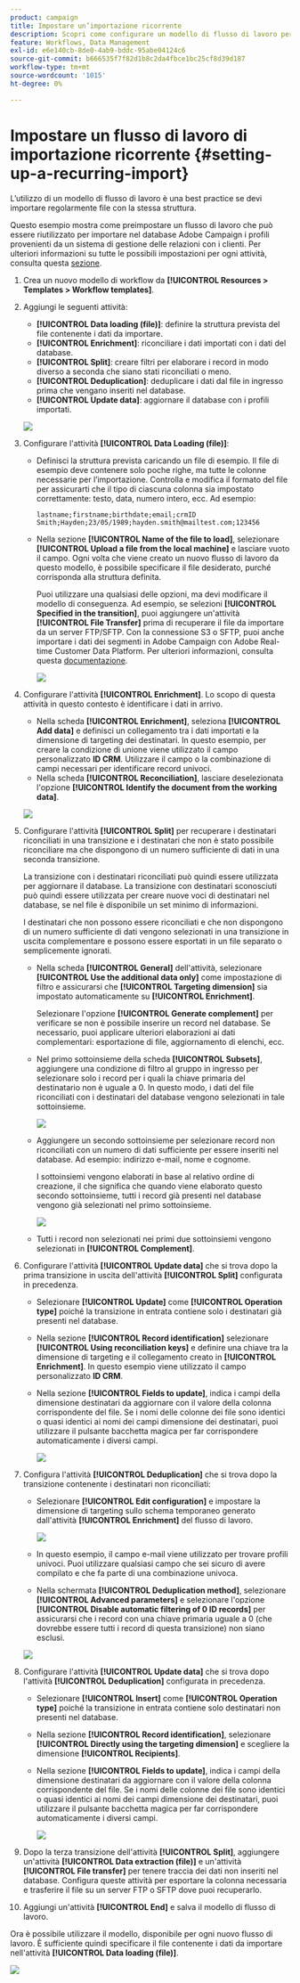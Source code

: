 ```yaml
---
product: campaign
title: Impostare un’importazione ricorrente
description: Scopri come configurare un modello di flusso di lavoro per le importazioni ricorrenti
feature: Workflows, Data Management
exl-id: e6e140cb-8de0-4ab9-bddc-95abe04124c6
source-git-commit: b666535f7f82d1b8c2da4fbce1bc25cf8d39d187
workflow-type: tm+mt
source-wordcount: '1015'
ht-degree: 0%

---
```


# Impostare un flusso di lavoro di importazione ricorrente {#setting-up-a-recurring-import}



L’utilizzo di un modello di flusso di lavoro è una best practice se devi importare regolarmente file con la stessa struttura.

Questo esempio mostra come preimpostare un flusso di lavoro che può essere riutilizzato per importare nel database Adobe Campaign i profili provenienti da un sistema di gestione delle relazioni con i clienti. Per ulteriori informazioni su tutte le possibili impostazioni per ogni attività, consulta questa [sezione](about-activities.md).

1. Crea un nuovo modello di workflow da **[!UICONTROL Resources > Templates > Workflow templates]**.
1. Aggiungi le seguenti attività:

   * **[!UICONTROL Data loading (file)]**: definire la struttura prevista del file contenente i dati da importare.
   * **[!UICONTROL Enrichment]**: riconciliare i dati importati con i dati del database.
   * **[!UICONTROL Split]**: creare filtri per elaborare i record in modo diverso a seconda che siano stati riconciliati o meno.
   * **[!UICONTROL Deduplication]**: deduplicare i dati dal file in ingresso prima che vengano inseriti nel database.
   * **[!UICONTROL Update data]**: aggiornare il database con i profili importati.

   ![](assets/import_template_example0.png)

1. Configurare l&#39;attività **[!UICONTROL Data Loading (file)]**:

   * Definisci la struttura prevista caricando un file di esempio. Il file di esempio deve contenere solo poche righe, ma tutte le colonne necessarie per l’importazione. Controlla e modifica il formato del file per assicurarti che il tipo di ciascuna colonna sia impostato correttamente: testo, data, numero intero, ecc. Ad esempio:

     ```
     lastname;firstname;birthdate;email;crmID
     Smith;Hayden;23/05/1989;hayden.smith@mailtest.com;123456
     ```

   * Nella sezione **[!UICONTROL Name of the file to load]**, selezionare **[!UICONTROL Upload a file from the local machine]** e lasciare vuoto il campo. Ogni volta che viene creato un nuovo flusso di lavoro da questo modello, è possibile specificare il file desiderato, purché corrisponda alla struttura definita.

     Puoi utilizzare una qualsiasi delle opzioni, ma devi modificare il modello di conseguenza. Ad esempio, se selezioni **[!UICONTROL Specified in the transition]**, puoi aggiungere un&#39;attività **[!UICONTROL File Transfer]** prima di recuperare il file da importare da un server FTP/SFTP. Con la connessione S3 o SFTP, puoi anche importare i dati dei segmenti in Adobe Campaign con Adobe Real-time Customer Data Platform. Per ulteriori informazioni, consulta questa [documentazione](https://experienceleague.adobe.com/docs/experience-platform/destinations/catalog/email-marketing/adobe-campaign.html).

     ![](assets/import_template_example1.png)

1. Configurare l&#39;attività **[!UICONTROL Enrichment]**. Lo scopo di questa attività in questo contesto è identificare i dati in arrivo.

   * Nella scheda **[!UICONTROL Enrichment]**, seleziona **[!UICONTROL Add data]** e definisci un collegamento tra i dati importati e la dimensione di targeting dei destinatari. In questo esempio, per creare la condizione di unione viene utilizzato il campo personalizzato **ID CRM**. Utilizzare il campo o la combinazione di campi necessari per identificare record univoci.
   * Nella scheda **[!UICONTROL Reconciliation]**, lasciare deselezionata l&#39;opzione **[!UICONTROL Identify the document from the working data]**.

   ![](assets/import_template_example2.png)

1. Configurare l&#39;attività **[!UICONTROL Split]** per recuperare i destinatari riconciliati in una transizione e i destinatari che non è stato possibile riconciliare ma che dispongono di un numero sufficiente di dati in una seconda transizione.

   La transizione con i destinatari riconciliati può quindi essere utilizzata per aggiornare il database. La transizione con destinatari sconosciuti può quindi essere utilizzata per creare nuove voci di destinatari nel database, se nel file è disponibile un set minimo di informazioni.

   I destinatari che non possono essere riconciliati e che non dispongono di un numero sufficiente di dati vengono selezionati in una transizione in uscita complementare e possono essere esportati in un file separato o semplicemente ignorati.

   * Nella scheda **[!UICONTROL General]** dell&#39;attività, selezionare **[!UICONTROL Use the additional data only]** come impostazione di filtro e assicurarsi che **[!UICONTROL Targeting dimension]** sia impostato automaticamente su **[!UICONTROL Enrichment]**.

     Selezionare l&#39;opzione **[!UICONTROL Generate complement]** per verificare se non è possibile inserire un record nel database. Se necessario, puoi applicare ulteriori elaborazioni ai dati complementari: esportazione di file, aggiornamento di elenchi, ecc.

   * Nel primo sottoinsieme della scheda **[!UICONTROL Subsets]**, aggiungere una condizione di filtro al gruppo in ingresso per selezionare solo i record per i quali la chiave primaria del destinatario non è uguale a 0. In questo modo, i dati del file riconciliati con i destinatari del database vengono selezionati in tale sottoinsieme.

     ![](assets/import_template_example3.png)

   * Aggiungere un secondo sottoinsieme per selezionare record non riconciliati con un numero di dati sufficiente per essere inseriti nel database. Ad esempio: indirizzo e-mail, nome e cognome.

     I sottoinsiemi vengono elaborati in base al relativo ordine di creazione, il che significa che quando viene elaborato questo secondo sottoinsieme, tutti i record già presenti nel database vengono già selezionati nel primo sottoinsieme.

     ![](assets/import_template_example3_2.png)

   * Tutti i record non selezionati nei primi due sottoinsiemi vengono selezionati in **[!UICONTROL Complement]**.

1. Configurare l&#39;attività **[!UICONTROL Update data]** che si trova dopo la prima transizione in uscita dell&#39;attività **[!UICONTROL Split]** configurata in precedenza.

   * Selezionare **[!UICONTROL Update]** come **[!UICONTROL Operation type]** poiché la transizione in entrata contiene solo i destinatari già presenti nel database.
   * Nella sezione **[!UICONTROL Record identification]** selezionare **[!UICONTROL Using reconciliation keys]** e definire una chiave tra la dimensione di targeting e il collegamento creato in **[!UICONTROL Enrichment]**. In questo esempio viene utilizzato il campo personalizzato **ID CRM**.
   * Nella sezione **[!UICONTROL Fields to update]**, indica i campi della dimensione destinatari da aggiornare con il valore della colonna corrispondente del file. Se i nomi delle colonne dei file sono identici o quasi identici ai nomi dei campi dimensione dei destinatari, puoi utilizzare il pulsante bacchetta magica per far corrispondere automaticamente i diversi campi.

     ![](assets/import_template_example6.png)

1. Configura l&#39;attività **[!UICONTROL Deduplication]** che si trova dopo la transizione contenente i destinatari non riconciliati:

   * Selezionare **[!UICONTROL Edit configuration]** e impostare la dimensione di targeting sullo schema temporaneo generato dall&#39;attività **[!UICONTROL Enrichment]** del flusso di lavoro.

     ![](assets/import_template_example4.png)

   * In questo esempio, il campo e-mail viene utilizzato per trovare profili univoci. Puoi utilizzare qualsiasi campo che sei sicuro di avere compilato e che fa parte di una combinazione univoca.
   * Nella schermata **[!UICONTROL Deduplication method]**, selezionare **[!UICONTROL Advanced parameters]** e selezionare l&#39;opzione **[!UICONTROL Disable automatic filtering of 0 ID records]** per assicurarsi che i record con una chiave primaria uguale a 0 (che dovrebbe essere tutti i record di questa transizione) non siano esclusi.

   ![](assets/import_template_example7.png)

1. Configurare l&#39;attività **[!UICONTROL Update data]** che si trova dopo l&#39;attività **[!UICONTROL Deduplication]** configurata in precedenza.

   * Selezionare **[!UICONTROL Insert]** come **[!UICONTROL Operation type]** poiché la transizione in entrata contiene solo destinatari non presenti nel database.
   * Nella sezione **[!UICONTROL Record identification]**, selezionare **[!UICONTROL Directly using the targeting dimension]** e scegliere la dimensione **[!UICONTROL Recipients]**.
   * Nella sezione **[!UICONTROL Fields to update]**, indica i campi della dimensione destinatari da aggiornare con il valore della colonna corrispondente del file. Se i nomi delle colonne dei file sono identici o quasi identici ai nomi dei campi dimensione dei destinatari, puoi utilizzare il pulsante bacchetta magica per far corrispondere automaticamente i diversi campi.

     ![](assets/import_template_example8.png)

1. Dopo la terza transizione dell&#39;attività **[!UICONTROL Split]**, aggiungere un&#39;attività **[!UICONTROL Data extraction (file)]** e un&#39;attività **[!UICONTROL File transfer]** per tenere traccia dei dati non inseriti nel database. Configura queste attività per esportare la colonna necessaria e trasferire il file su un server FTP o SFTP dove puoi recuperarlo.
1. Aggiungi un&#39;attività **[!UICONTROL End]** e salva il modello di flusso di lavoro.

Ora è possibile utilizzare il modello, disponibile per ogni nuovo flusso di lavoro. È sufficiente quindi specificare il file contenente i dati da importare nell&#39;attività **[!UICONTROL Data loading (file)]**.

![](assets/import_template_example9.png)
